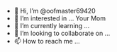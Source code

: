 - 👋 Hi, I’m @oofmaster69420
- 👀 I’m interested in ... Your Mom
- 🌱 I’m currently learning ...
- 💞️ I’m looking to collaborate on ...
- 📫 How to reach me ...

<!---
oofmaster69420/oofmaster69420 is a ✨ special ✨ repository because its `README.md` (this file) appears on your GitHub profile.
You can click the Preview link to take a look at your changes.
--->
